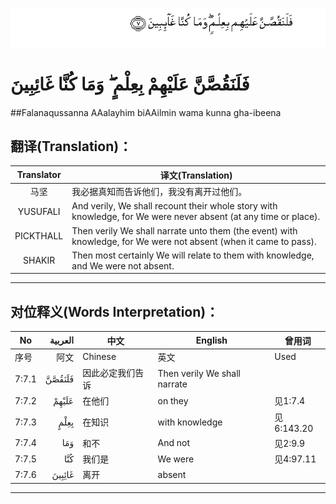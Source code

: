 ![007:007](images/007_007.gif)

# فَلَنَقُصَّنَّ عَلَيْهِمْ بِعِلْمٍ ۖ وَمَا كُنَّا غَائِبِينَ 

##Falanaqussanna AAalayhim biAAilmin wama kunna gha-ibeena 

## 翻译(Translation)：

| Translator | 译文(Translation)                                            |
| :--------: | ------------------------------------------------------------ |
|    马坚    | 我必据真知而告诉他们，我没有离开过他们。                     |
|  YUSUFALI  | And verily, We shall recount their whole story with knowledge, for We were never absent (at any time or place). |
| PICKTHALL  | Then verily We shall narrate unto them (the event) with knowledge, for We were not absent (when it came to pass). |
|   SHAKIR   | Then most certainly We will relate to them with knowledge, and We were not absent. |

---

## 对位释义(Words Interpretation)：

| No   | العربية | 中文    | English | 曾用词 |
| ---- | ------: | ------- | ------- | ------ |
| 序号 |    阿文 | Chinese | 英文    | Used   |
| 7:7.1 | فَلَنَقُصَّنَّ | 因此必定我们告诉 | Then verily We shall narrate |            |
| 7:7.2 | عَلَيْهِمْ  | 在他们           | on they                      | 见1:7.4    |
| 7:7.3 | بِعِلْمٍ   | 在知识           | with knowledge               | 见6:143.20 |
| 7:7.4 | وَمَا    | 和不             | And not                      | 见2:9.9    |
| 7:7.5 | كُنَّا    | 我们是           | We were                      | 见4:97.11  |
| 7:7.6 | غَائِبِينَ | 离开             | absent                       |            |

---